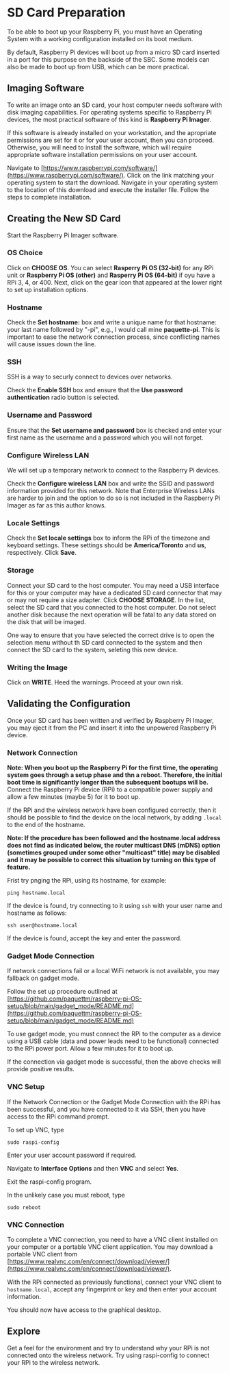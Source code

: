 # SD Card Preparation

To be able to boot up your Raspberry Pi, you must have an Operating System with a working configuration installed on its boot medium.

By default, Raspberry Pi devices will boot up from a micro SD card inserted in a port for this purpose on the backside of the SBC.
Some models can also be made to boot up from USB, which can be more practical.

## Imaging Software

To write an image onto an SD card, your host computer needs software with disk imaging capabilities.
For operating systems specific to Raspberry Pi devices, the most practical software of this kind is **Raspberry Pi Imager**.

If this software is already installed on your workstation, and the apropriate permissions are set for it or for your user account, then you can proceed.
Otherwise, you will need to install the software, which will require appropriate software installation permissions on your user account.

Navigate to [https://www.raspberrypi.com/software/](https://www.raspberrypi.com/software/).
Click on the link matching your operating system to start the download.
Navigate in your operating system to the location of this download and execute the installer file.
Follow the steps to complete installation.

## Creating the New SD Card

Start the Raspberry Pi Imager software.

### OS Choice
Click on **CHOOSE OS**.
You can select **Rasperry Pi OS (32-bit)** for any RPi unit or **Raspberry Pi OS (other)** and **Rasperry Pi OS (64-bit)** if oyu have a RPi 3, 4, or 400.
Next, click on the gear icon that appeared at the lower right to set up installation options.

### Hostname
Check the **Set hostname:** box and write a unique name for that hostname: your last name followed by "-pi", e.g., I would call mine **paquette-pi**.
This is important to ease the network connection process, since conflicting names will cause issues down the line.

### SSH

SSH is a way to securly connect to devices over networks.

Check the **Enable SSH** box and ensure that the **Use password authentication** radio button is selected.

### Username and Password

Ensure that the **Set username and password** box is checked and enter your first name as the username and a password which you will not forget.

### Configure Wireless LAN

We will set up a temporary network to connect to the Raspberry Pi devices.

Check the **Configure wireless LAN** box and write the SSID and password information provided for this network.
Note that Enterprise Wireless LANs are harder to join and the option to do so is not included in the Raspberry Pi Imager as far as this author knows.

### Locale Settings

Check the **Set locale settings** box to inform the RPi of the timezone and keyboard settings.
These settings should be **America/Toronto** and **us**, respectively.
Click **Save**.

### Storage

Connect your SD card to the host computer.
You may need a USB interface for this or your computer may have a dedicated SD card connector that may or may not require a size adapter.
Click **CHOOSE STORAGE**.
In the list, select the SD card that you connected to the host computer.
Do not select another disk because the next operation will be fatal to any data stored on the disk that will be imaged.

One way to ensure that you have selected the correct drive is to open the selection menu without th SD card connected to the system and then connect the SD card to the system, seleting this new device.

### Writing the Image

Click on **WRITE**.
Heed the warnings.
Proceed at your own risk.

## Validating the Configuration

Once your SD card has been written and verified by Raspberry Pi Imager, you may eject it from the PC and insert it into the unpowered Raspberry Pi device.

### Network Connection

**Note: When you boot up the Raspberry Pi for the first time, the operating system goes through a setup phase and thn a reboot. Therefore, the initial boot time is significantly longer than the subsequent bootups will be.**
Connect the Raspberry Pi device (RPi) to a compatible power supply and allow a few minutes (maybe 5) for it to boot up.

If the RPi and the wireless network have been configured correctly, then it should be possible to find the device on the local network, by adding `.local` to the end of the hostname.

**Note: If the procedure has been followed and the hostname.local address does not find as indicated below, the router multicast DNS (mDNS) option (sometimes grouped under some other "multicast" title) may be disabled and it may be possible to correct this situation by turning on this type of feature.**

Frist try pnging the RPi, using its hostname, for example:

```
ping hostname.local
```

If the device is found, try connecting to it using `ssh` with your user name and hostname as follows:

```
ssh user@hostname.local
```

If the device is found, accept the key and enter the password.

### Gadget Mode Connection

If network connections fail or a local WiFi network is not available, you may fallback on gadget mode.

Follow the set up procedure outlined at [https://github.com/paquettm/raspberry-pi-OS-setup/blob/main/gadget_mode/README.md](https://github.com/paquettm/raspberry-pi-OS-setup/blob/main/gadget_mode/README.md)

To use gadget mode, you must connect the RPi to the computer as a device using a USB cable (data and power leads need to be functional) connected to the RPi power port.
Allow a few minutes for it to boot up.

If the connection via gadget mode is successful, then the above checks will provide positive results.

### VNC Setup

If the Network Connection or the Gadget Mode Connection with the RPi has been successful, and you have connected to it via SSH, then you have access to the RPi command prompt.

To set up VNC, type

```
sudo raspi-config
```

Enter your user account password if required.

Navigate to **Interface Options** and then **VNC** and select **Yes**.

Exit the raspi-config program.

In the unlikely case you must reboot, type 
```
sudo reboot
```

### VNC Connection

To complete a VNC connection, you need to have a VNC client installed on your computer or a portable VNC client application.
You may download a portable VNC client from [https://www.realvnc.com/en/connect/download/viewer/](https://www.realvnc.com/en/connect/download/viewer/).

With the RPi connected as previously functional, connect your VNC client to `hostname.local`, accept any fingerprint or key and then enter your account information.

You should now have access to the graphical desktop.

## Explore

Get a feel for the environment and try to understand why your RPi is not connected onto the wireless network.
Try using raspi-config to connect your RPi to the wireless network.

